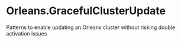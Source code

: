 # Orleans.GracefulClusterUpdate
Patterns to enable updating an Orleans cluster without risking double activation issues
